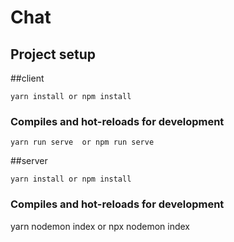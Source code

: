 # Chat

## Project setup

##client
```
yarn install or npm install
```

### Compiles and hot-reloads for development
```
yarn run serve  or npm run serve
```

##server
```
yarn install or npm install
```
### Compiles and hot-reloads for development
yarn nodemon index or npx nodemon index
